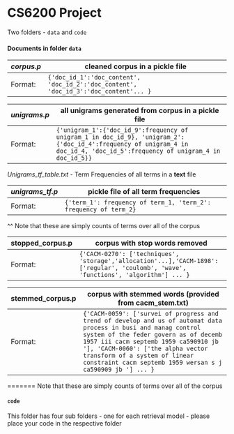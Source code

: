 # CS6200 Project

Two folders - `data` and `code`

#### Documents in folder `data`

| _corpus.p_ | cleaned corpus in a pickle file                                                                                                             |   
|------------------|--------------------------------------------------------------------------------------------------------------------------------------------|
| Format:          | ```{'doc_id_1':'doc_content', 'doc_id_2':'doc_content', 'doc_id_3':'doc_content'... }``` |   

| _unigrams.p_ | all unigrams generated from corpus in a pickle file                                                                                                            |   
|------------------|--------------------------------------------------------------------------------------------------------------------------------------------|
| Format:          | ```{'unigram_1':{'doc_id_9':frequency of unigram_1 in doc_id_9}, 'unigram_2':{'doc_id_4':frequency of unigram_4 in doc_id_4, 'doc_id_5':frequency of unigram_4 in doc_id_5}}``` |   


_Unigrams_tf_table.txt_ - Term Frequencies of all terms in a **text** file

| _unigrams_tf.p_ | pickle file of all term frequencies                                                                                                             |   
|------------------|--------------------------------------------------------------------------------------------------------------------------------------------|
| Format:          | ```{'term_1': frequency of term_1, 'term_2': frequency of term_2}``` |   

^^ Note that these are simply counts of terms over all of the corpus

 
| stopped_corpus.p | corpus with stop words removed                                                                                                             |   
|------------------|--------------------------------------------------------------------------------------------------------------------------------------------|
| Format:          | ```{'CACM-0270': ['techniques', 'storage','allocation'...],'CACM-1898': ['regular', 'coulomb', 'wave', 'functions', 'algorithm'] ... }``` |   


 
| stemmed_corpus.p | corpus with stemmed words (provided from cacm_stem.txt)                                                                                                             |   
|------------------|--------------------------------------------------------------------------------------------------------------------------------------------|
| Format:          | ```{'CACM-0059': ['survei of progress and trend of develop and us of automat data process in busi and manag control system of the feder govern as of decemb 1957 iii cacm septemb 1959 ca590910 jb '], 'CACM-0060': ['the alpha vector transform of a system of linear constraint cacm septemb 1959 wersan s j ca590909 jb '] ... }``` |   


=======
Note that these are simply counts of terms over all of the corpus

#### `code`

This folder has four sub folders - one for each retrieval model - please place your code in the respective folder
